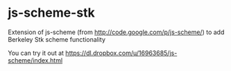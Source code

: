 js-scheme-stk
=============

Extension of js-scheme (from http://code.google.com/p/js-scheme/) to add Berkeley Stk scheme functionality

You can try it out at https://dl.dropbox.com/u/16963685/js-scheme/index.html